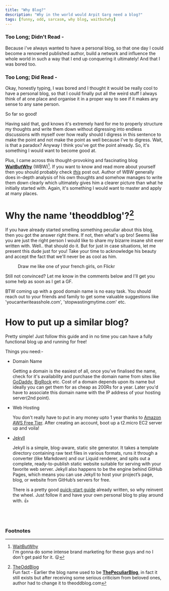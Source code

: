 ```yaml
---
title: "Why Blog?"
description: "Why in the world would Arpit Garg need a blog?"
tags: [funny, odd, sarcasm, why blog, waitbutwhy]
---
```


### Too Long; Didn't Read - 
Because i've always wanted to have a personal blog, so that one day I could become a renowned published author, build a network and influence the whole world in such a way that I end up conquering it ultimately! And that I was bored too.

### Too Long; Did Read - 
Okay, honestly typing, I was bored and I thought it would be really cool to have a personal blog, so that I could finally put all the weird stuff I always think of at one place and organise it in a proper way to see if it makes any sense to any sane person.

So far so good!

Having said that, god knows it's extremely hard for me to properly structure my thoughts and write them down without digressing into endless discussions with myself over how really should I digress in this sentence to make the point and not make the point as well because I've to digress. Wait, is that a paradox? Anyway I think you've got the point already. So, it's something I would want to become good at.

Plus, I came across this thought-provoking and fascinating blog **[WaitButWhy]** (WBW)[^wbw]. If you want to know and read more about yourself then you should probably check *[this]* post out. Author of WBW generally does in-depth analysis of his own thoughts and somehow manages to write them down clearly which ultimately gives him a clearer picture than what he initially started with. Again, it's something I would want to master and apply at many places.

# Why the name 'theoddblog'?[^tob]
If you have already started smelling something peculiar about this blog, then you got the answer right there. 
If not, then what's up bro! Seems like you are just the right person I would like to share my bizarre insane shit ever written with. Well.. that should do it.
But for just in case situations, let me present this dude just for you! Take your time to acknowledge his beauty and accept the fact that we'll never be as cool as him.

<figure>
	<img src="/images/weird_guy.png" alt="">
	<figcaption>Draw me like one of your french girls, on Flickr</figcaption>
</figure>

Still not convinced? Let me know in the comments below and I'll get you some help as soon as I get a GF.

BTW coming up with a good domain name is no easy task. You should reach out to your friends and family to get some valuable suggestions like 'youcantwriteasshole.com', 'stopwastingmytime.com' etc.

# How to put up a similar blog?
Pretty simple! Just follow this guide and in no time you can have a fully functional blog up and running for free!

Things you need:-

 * Domain Name

	Getting a domain is the easiest of all, once you've finalised the name, check for it's availability and purchase the domain name from sites like [GoDaddy], [BigRock] etc. Cost of a domain depends upon its name but ideally you can get them for as cheap as 200Rs for a year. Later you'd have to associate this domain name with the IP address of your hosting server(2nd point).
 * Web Hosting

	You don't really have to put in any money upto 1 year thanks to [Amazon AWS Free Tier]. After creating an account, boot up a t2.micro EC2 server up and voila!
 * [Jekyll]
	
	Jekyll is a simple, blog-aware, static site generator. It takes a template directory containing raw text files in various formats, runs it through a converter (like Markdown) and our Liquid renderer, and spits out a complete, ready-to-publish static website suitable for serving with your favorite web server. Jekyll also happens to be the engine behind GitHub Pages, which means you can use Jekyll to host your project’s page, blog, or website from GitHub’s servers for free.

	There is a pretty good [quick-start guide] already written, so why reinvent the wheel. Just follow it and have your own personal blog to play around with. :+1:

<br><br>

### Footnotes

[this]: http://waitbutwhy.com/2013/10/why-procrastinators-procrastinate.html
[WaitButWhy]: http://waitbutwhy.com/
[ThePeculiarBlog]: http://thepeculiarblog.com/
[Jekyll]: http://jekyllrb.com/
[GoDaddy]: https://in.godaddy.com/
[BigRock]: http://www.bigrock.in/
[Amazon AWS Free Tier]: https://aws.amazon.com/free/
[quick-start guide]: http://jekyllrb.com/docs/quickstart/

[^wbw]: [WaitButWhy](http://waitbutwhy.com/)  
	I'm gonna do some intense brand marketing for these guys and no I don't get paid for it. :stuck_out_tongue:

[^tob]: [TheOddBlog](https://theoddblog.in/)  
	Fun fact - Earlier the blog name used to be **[ThePeculiarBlog]**, in fact it still exists but after receiving some serious criticism from beloved ones, author had to change it to theoddblog.com
